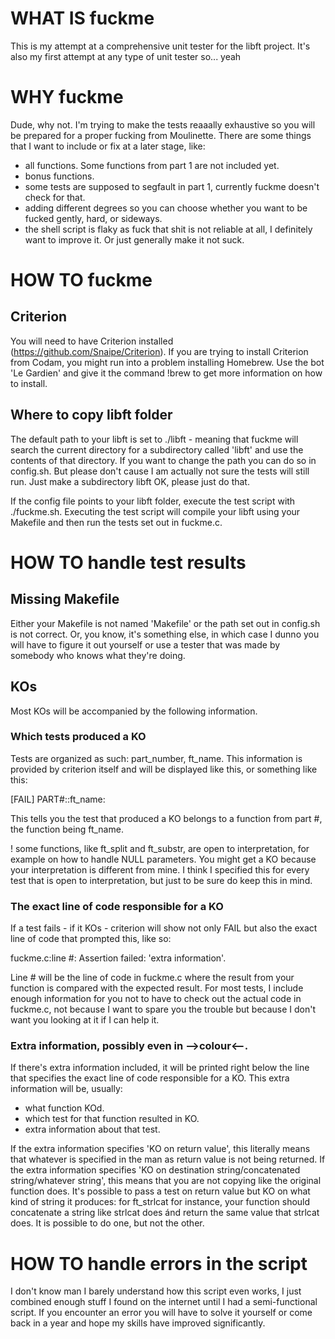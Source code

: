 # WHAT IS fuckme
This is my attempt at a comprehensive unit tester for the libft project.
It's also my first attempt at any type of unit tester so... yeah

# WHY fuckme
Dude, why not. I'm trying to make the tests reaaally exhaustive so you will be prepared for a proper fucking from Moulinette. There are some things that I want to include or fix at a later stage, like:

- all functions. Some functions from part 1 are not included yet.
- bonus functions.
- some tests are supposed to segfault in part 1, currently fuckme doesn't check for that.
- adding different degrees so you can choose whether you want to be fucked gently, hard, or sideways.
- the shell script is flaky as fuck that shit is not reliable at all, I definitely want to improve it. Or just generally make it not suck.

# HOW TO fuckme
## Criterion
You will need to have Criterion installed (https://github.com/Snaipe/Criterion).
If you are trying to install Criterion from Codam, you might run into a problem installing Homebrew. Use the bot 'Le Gardien' and give it the command !brew to get more information on how to install.

## Where to copy libft folder
The default path to your libft is set to ./libft - meaning that fuckme will search the current directory for a subdirectory called 'libft' and use the contents of that directory. If you want to change the path you can do so in config.sh. But please don't cause I am actually not sure the tests will still run. Just make a subdirectory libft OK, please just do that.

If the config file points to your libft folder, execute the test script with ./fuckme.sh.
Executing the test script will compile your libft using your Makefile and then run the tests set out in fuckme.c. 

# HOW TO handle test results
## Missing Makefile
Either your Makefile is not named 'Makefile' or the path set out in config.sh is not correct. Or, you know, it's something else, in which case I dunno you will have to figure it out yourself or use a tester that was made by somebody who knows what they're doing.

## KOs
Most KOs will be accompanied by the following information. 

### Which tests produced a KO
Tests are organized as such: part_number, ft_name. This information is provided by criterion itself and will be displayed like this, or something like this:

[FAIL]	PART#::ft_name:

This tells you the test that produced a KO belongs to a function from part #, the function being ft_name.

! some functions, like ft_split and ft_substr, are open to interpretation, for example on how to handle NULL parameters. You might get a KO because your interpretation is different from mine. I think I specified this for every test that is open to interpretation, but just to be sure do keep this in mind.

### The exact line of code responsible for a KO
If a test fails - if it KOs - criterion will show not only FAIL but also the exact line of code that prompted this, like so:

fuckme.c:line #: Assertion failed: 'extra information'.

Line # will be the line of code in fuckme.c where the result from your function is compared with the expected result. For most tests, I include enough information for you not to have to check out the actual code in fuckme.c, not because I want to spare you the trouble but because I don't want you looking at it if I can help it.

### Extra information, possibly even in -->colour<--.
If there's extra information included, it will be printed right below the line that specifies the exact line of code responsible for a KO. This extra information will be, usually:
- what function KOd.
- which test for that function resulted in KO.
- extra information about that test.

If the extra information specifies 'KO on return value', this literally means that whatever is specified in the man as return value is not being returned. If the extra information specifies 'KO on destination string/concatenated string/whatever string', this means that you are not copying like the original function does. It's possible to pass a test on return value but KO on what kind of string it produces: for ft_strlcat for instance, your function should concatenate a string like strlcat does ánd return the same value that strlcat does. It is possible to do one, but not the other. 

# HOW TO handle errors in the script
I don't know man I barely understand how this script even works, I just combined enough stuff I found on the internet until I had a semi-functional script. If you encounter an error you will have to solve it yourself or come back in a year and hope my skills have improved significantly.

